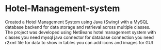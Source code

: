 # Hotel-Management-system
Created a Hotel Management System using Java (Swing) with a MySQL database backend for data storage and retrieval across multiple classes. The project was developed using NetBeans
hotel management system with classes 
you need mysql java connector for database connection 
you need r2xml file for data to show in tables
you can add icons and images for GUI
